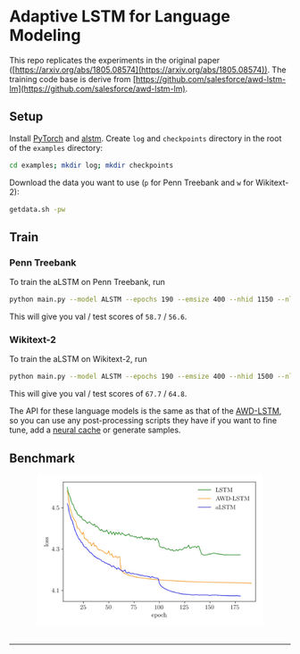 # Adaptive LSTM for Language Modeling 

This repo replicates the experiments in the original paper ([https://arxiv.org/abs/1805.08574](https://arxiv.org/abs/1805.08574)). The training code base is derive from
[https://github.com/salesforce/awd-lstm-lm](https://github.com/salesforce/awd-lstm-lm).

## Setup

Install [PyTorch](https://pytorch.org/) and [alstm](https://github.com/flennerhag/alstm). Create ``log`` and ``checkpoints`` directory in the root of the ``examples`` directory:

```bash
cd examples; mkdir log; mkdir checkpoints
```

Download the data you want to use (``p`` for Penn Treebank and ``w`` for Wikitext-2):

```bash
getdata.sh -pw 
```

## Train

### Penn Treebank

To train the aLSTM on Penn Treebank, run

```bash
python main.py --model ALSTM --epochs 190 --emsize 400 --nhid 1150 --nlayers 2 --npar 100 --dropouth 0.25 --dropoute 0.16 --dropouti 0.6 --dropouto 0.6 --dropouta 0.1 --wdecay 1e-6 --device 1 --var-seq --seq-len 70 --batch_size 20 --cut-steps 100 160 --cut-rate 10 --save
```

This will give you val / test scores of ``58.7`` / ``56.6``.

### Wikitext-2

To train the aLSTM on Wikitext-2, run

```bash
python main.py --model ALSTM --epochs 190 --emsize 400 --nhid 1500 --nlayers 2 --npar 100 --dropouth 0.3 --dropoute 0.16 --dropouti 0.6 --dropouto 0.6 --dropouta 0.1 --wdecay 1e-6 --device 1 --var-seq --seq-len 70 --batch_size 20 --cut-steps 100 160 180 --cut-rate 10 --save --data data/wikitext-2
```

This will give you val / test scores of ``67.7`` / ``64.8``.

The API for these language models is the same as that of the [AWD-LSTM](https://github.com/salesforce/awd-lstm-lm), so you can use any post-processing scripts they have if you want to fine tune, add a [neural cache](https://arxiv.org/abs/1612.04426) or generate samples. 

## Benchmark

<div align="center">
<img src="valcurve.jpg" width="80%"><br><br>
</div>
<hr>


